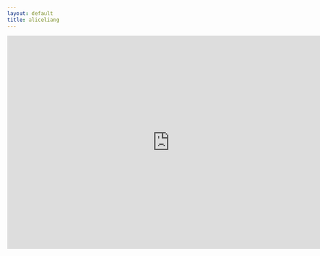 ```yaml
---
layout: default
title: aliceliang
---
```


<iframe src="https://docs.google.com/forms/d/1owscMaPaWFDNtrEFL1a93VilWKJW9Sfd5vF91KsGBX4/viewform?embedded=true" width="760" height="500" frameborder="0" marginheight="0" marginwidth="0">Loading...</iframe>